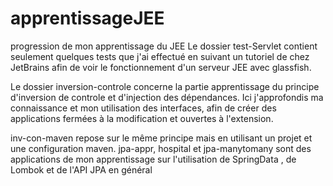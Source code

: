 # apprentissageJEE
progression de mon apprentissage du JEE
Le dossier test-Servlet contient seulement quelques tests que j'ai effectué en suivant un tutoriel de chez JetBrains afin de voir le fonctionnement d'un serveur JEE avec glassfish.

Le dossier inversion-controle concerne la partie apprentissage du principe d'inversion de controle et d'injection des dépendances. Ici j'approfondis ma connaissance et mon utilisation des interfaces, afin de créer des applications fermées à la modification et ouvertes à l'extension.

inv-con-maven repose sur le même principe mais en utilisant un projet et une configuration maven.
jpa-appr, hospital et jpa-manytomany sont des applications de mon apprentissage sur l'utilisation de SpringData , de Lombok et de l'API JPA en général
